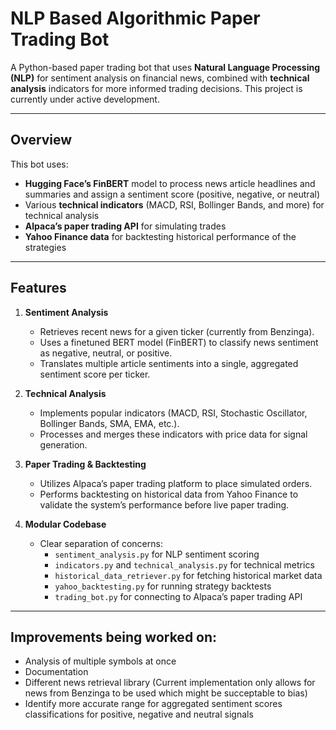 # NLP Based Algorithmic Paper Trading Bot 

A Python-based paper trading bot that uses **Natural Language Processing (NLP)** for sentiment analysis on financial news, combined with **technical analysis** indicators for more informed trading decisions. This project is currently under active development.

---

## Overview

This bot uses:
- **Hugging Face’s FinBERT** model to process news article headlines and summaries and assign a sentiment score (positive, negative, or neutral)
- Various **technical indicators** (MACD, RSI, Bollinger Bands, and more) for technical analysis
- **Alpaca’s paper trading API** for simulating trades
- **Yahoo Finance data** for backtesting historical performance of the strategies

---

## Features

1. **Sentiment Analysis**  
   - Retrieves recent news for a given ticker (currently from Benzinga).  
   - Uses a finetuned BERT model (FinBERT) to classify news sentiment as negative, neutral, or positive.  
   - Translates multiple article sentiments into a single, aggregated sentiment score per ticker.

2. **Technical Analysis**  
   - Implements popular indicators (MACD, RSI, Stochastic Oscillator, Bollinger Bands, SMA, EMA, etc.).  
   - Processes and merges these indicators with price data for signal generation.

3. **Paper Trading & Backtesting**  
   - Utilizes Alpaca’s paper trading platform to place simulated orders.  
   - Performs backtesting on historical data from Yahoo Finance to validate the system’s performance before live paper trading.

4. **Modular Codebase**  
   - Clear separation of concerns: 
     - `sentiment_analysis.py` for NLP sentiment scoring  
     - `indicators.py` and `technical_analysis.py` for technical metrics  
     - `historical_data_retriever.py` for fetching historical market data  
     - `yahoo_backtesting.py` for running strategy backtests  
     - `trading_bot.py` for connecting to Alpaca’s paper trading API

---

## Improvements being worked on:
- Analysis of multiple symbols at once
- Documentation
- Different news retrieval library (Current implementation only allows for news from Benzinga to be used which might be succeptable to bias)
- Identify more accurate range for aggregated sentiment scores classifications for positive, negative and neutral signals
